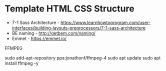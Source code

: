 # Template HTML CSS Structure

- 7-1 Sass Architecture - https://www.learnhowtoprogram.com/user-interfaces/building-layouts-preprocessors/7-1-sass-architecture
- BE naming - http://getbem.com/naming/
- Emmet - https://emmet.io/

FFMPEG

sudo add-apt-repository ppa:jonathonf/ffmpeg-4
sudo apt update
sudo apt install ffmpeg -y

